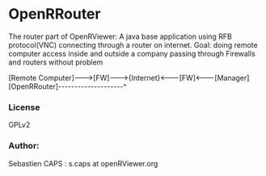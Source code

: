 # OpenRRouter

The router part of OpenRViewer: A java base application using RFB protocol(VNC) connecting through a router on internet.
Goal: doing remote computer access inside and outside a company passing through Firewalls and routers without problem


[Remote Computer]--->[FW]--->{Internet}<---[FW]<---[Manager] <BR />
 [OpenRRouter]--------------------^

### License

GPLv2

### Author:

Sebastien CAPS : s.caps at openRViewer.org


